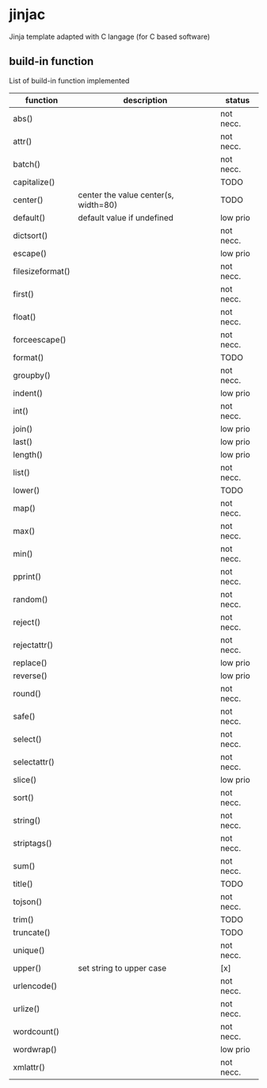 # jinjac

Jinja template adapted with C langage (for C based software)

## build-in function

List of build-in function implemented

|function|description|status|
|--------|-----------|------|
|abs()|| not necc.
|attr()|| not necc.
|batch()|| not necc.
|capitalize()|| TODO
|center()| center the value center(s, width=80) | TODO
|default()| default value if undefined | low prio
|dictsort()|| not necc.
|escape()|| low prio
|filesizeformat()|| not necc.
|first()||not necc.
|float()|| not necc.
|forceescape()|| not necc.
|format()|| TODO
|groupby()|| not necc.
|indent()|| low prio
|int()|| not necc.
|join()|| low prio
|last()|| low prio
|length()|| low prio
|list()|| not necc.
|lower()|| TODO
|map()|| not necc.
|max()|| not necc.
|min()|| not necc.
|pprint()|| not necc.
|random()|| not necc.
|reject()|| not necc.
|rejectattr()|| not necc.
|replace()|| low prio
|reverse()|| low prio
|round()|| not necc.
|safe()|| not necc.
|select()|| not necc.
|selectattr()|| not necc.
|slice()|| low prio
|sort()|| not necc.
|string()|| not necc.
|striptags()|| not necc.
|sum()|| not necc.
|title()|| TODO
|tojson()|| not necc.
|trim()|| TODO
|truncate()|| TODO
|unique()|| not necc.
|upper()|set string to upper case | [x]
|urlencode()|| not necc.
|urlize()|| not necc.
|wordcount()|| not necc.
|wordwrap()|| low prio
|xmlattr()|| not necc.
